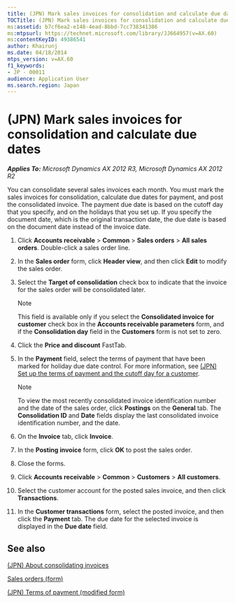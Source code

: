 ```yaml
---
title: (JPN) Mark sales invoices for consolidation and calculate due dates
TOCTitle: (JPN) Mark sales invoices for consolidation and calculate due dates
ms:assetid: b7cf6ea2-e148-4ead-8bbd-7cc738341386
ms:mtpsurl: https://technet.microsoft.com/library/JJ664957(v=AX.60)
ms:contentKeyID: 49386541
author: Khairunj
ms.date: 04/18/2014
mtps_version: v=AX.60
f1_keywords:
- JP - 00011
audience: Application User
ms.search.region: Japan
---
```


# (JPN) Mark sales invoices for consolidation and calculate due dates 


_**Applies To:** Microsoft Dynamics AX 2012 R3, Microsoft Dynamics AX 2012 R2_

You can consolidate several sales invoices each month. You must mark the sales invoices for consolidation, calculate due dates for payment, and post the consolidated invoice. The payment due date is based on the cutoff day that you specify, and on the holidays that you set up. If you specify the document date, which is the original transaction date, the due date is based on the document date instead of the invoice date.

1.  Click **Accounts receivable** \> **Common** \> **Sales orders** \> **All sales orders**. Double-click a sales order line.

2.  In the **Sales order** form, click **Header view**, and then click **Edit** to modify the sales order.

3.  Select the **Target of consolidation** check box to indicate that the invoice for the sales order will be consolidated later.
    

    > [!NOTE]
    > <P>This field is available only if you select the <STRONG>Consolidated invoice for customer</STRONG> check box in the <STRONG>Accounts receivable parameters</STRONG> form, and if the <STRONG>Consolidation day</STRONG> field in the <STRONG>Customers</STRONG> form is not set to zero.</P>



4.  Click the **Price and discount** FastTab.

5.  In the **Payment** field, select the terms of payment that have been marked for holiday due date control. For more information, see [(JPN) Set up the terms of payment and the cutoff day for a customer](jpn-set-up-the-terms-of-payment-and-the-cutoff-day-for-a-customer.md).
    

    > [!NOTE]
    > <P>To view the most recently consolidated invoice identification number and the date of the sales order, click <STRONG>Postings</STRONG> on the <STRONG>General</STRONG> tab. The <STRONG>Consolidation ID</STRONG> and <STRONG>Date</STRONG> fields display the last consolidated invoice identification number, and the date.</P>



6.  On the **Invoice** tab, click **Invoice**.

7.  In the **Posting invoice** form, click **OK** to post the sales order.

8.  Close the forms.

9.  Click **Accounts receivable** \> **Common** \> **Customers** \> **All customers**.

10. Select the customer account for the posted sales invoice, and then click **Transactions**.

11. In the **Customer transactions** form, select the posted invoice, and then click the **Payment** tab. The due date for the selected invoice is displayed in the **Due date** field.

## See also

[(JPN) About consolidating invoices](jpn-about-consolidating-invoices.md)

[Sales orders (form)](https://technet.microsoft.com/library/aa585863\(v=ax.60\))

[(JPN) Terms of payment (modified form)](https://technet.microsoft.com/library/jj711223\(v=ax.60\))

  


